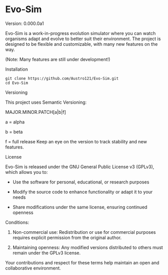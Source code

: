 # Evo-Sim

Version: 0.000.0a1

Evo-Sim is a work-in-progress evolution simulator where you can watch organisms adapt and evolve to better suit their environment. The project is designed to be flexible and customizable, with many new features on the way.

(Note: Many features are still under development!)

Installation

```
git clone https://github.com/Austro121/Evo-Sim.git
cd Evo-Sim
```

Versioning

This project uses Semantic Versioning:

MAJOR.MINOR.PATCH[a|b|f]

a = alpha

b = beta

f = full release
Keep an eye on the version to track stability and new features.


License

Evo-Sim is released under the GNU General Public License v3 (GPLv3), which allows you to:

- Use the software for personal, educational, or research purposes

- Modify the source code to enhance functionality or adapt it to your needs

- Share modifications under the same license, ensuring continued openness


Conditions:

1. Non-commercial use: Redistribution or use for commercial purposes requires explicit permission from the original author.


2. Maintaining openness: Any modified versions distributed to others must remain under the GPLv3 license.



Your contributions and respect for these terms help maintain an open and collaborative environment.